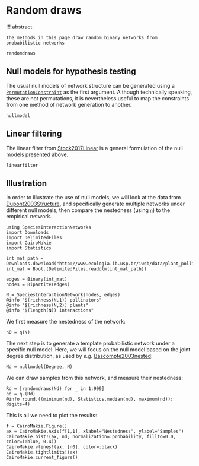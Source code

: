 # Random draws

!!! abstract

    The methods in this page draw random binary networks from probabilistic networks

```@docs
randomdraws
```

## Null models for hypothesis testing

The usual null models of network structure can be generated using a
[`PermutationConstraint`](@ref) as the first argument. Although technically
speaking, these are not permutations, it is nevertheless useful to map the
constraints from one method of network generation to another.

```@docs
nullmodel
```

## Linear filtering

The linear filter from [Stock2017Linear](@citet) is a general formulation of the
null models presented above.

```@docs
linearfilter
```

## Illustration

In order to illustrate the use of null models, we will look at the data from
[Dupont2003Structure](@citet), and specifically generate multiple networks under
different null models, then compare the nestedness (using [`η`](@ref)) to the
empirical network.

```@example 1
using SpeciesInteractionNetworks
import Downloads
import DelimitedFiles
import CairoMakie
import Statistics

int_mat_path = Downloads.download("http://www.ecologia.ib.usp.br/iwdb/data/plant_pollinator/text/dupont_matr.txt")
int_mat = Bool.(DelimitedFiles.readdlm(int_mat_path))

edges = Binary(int_mat)
nodes = Bipartite(edges)

N = SpeciesInteractionNetwork(nodes, edges)
@info "$(richness(N,1)) pollinators"
@info "$(richness(N,2)) plants"
@info "$(length(N)) interactions"
```

We first measure the nestedness of the network:

```@example 1
n0 = η(N)
```

The next step is to generate a template probabilistic network under a specific
null model. Here, we will focus on the null model based on the joint degree
distribution, as used by *e.g.* [Bascompte2003nested](@citet):

```@example 1
Nd = nullmodel(Degree, N)
```

We can draw samples from this network, and measure their nestedness:

```@example 1
Rd = [randomdraws(Nd) for _ in 1:999]
nd = η.(Rd)
@info round.((minimum(nd), Statistics.median(nd), maximum(nd)); digits=4)
```

This is all we need to plot the results:

```@example 1
f = CairoMakie.Figure()
ax = CairoMakie.Axis(f[1,1], xlabel="Nestedness", ylabel="Samples")
CairoMakie.hist!(ax, nd; normalization=:probability, fillto=0.0, color=(:blue, 0.4))
CairoMakie.vlines!(ax, [n0], color=:black)
CairoMakie.tightlimits!(ax)
CairoMakie.current_figure()
```
